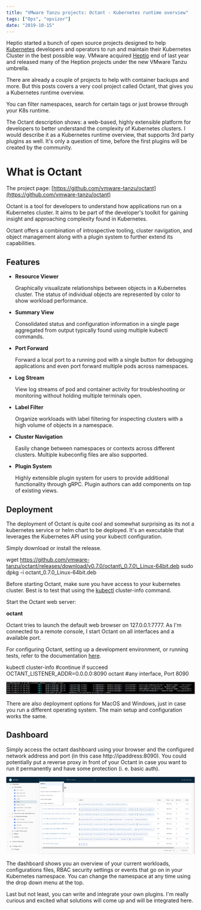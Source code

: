 ```yaml
---
title: "VMware Tanzu projects: Octant - Kubernetes runtime overview"
tags: ["Ops", "opvizor"]
date: "2019-10-15"
---
```


Heptio started a bunch of open source projects designed to help [Kubernetes](https://kubernetes.io) developers and operators to run and maintain their Kubernetes Cluster in the best possible way. VMware acquired [Heptio](https://heptio.cloud.vmware.com/) end of last year and released many of the Heption projects under the new VMware Tanzu umbrella. 

There are already a couple of projects to help with container backups and more. But this posts covers a very cool project called Octant, that gives you a Kubernetes runtime overview.

You can filter namespaces, search for certain tags or just browse through your K8s runtime.

The Octant description shows: a web-based, highly extensible platform for developers to better understand the complexity of Kubernetes clusters. I would describe it as a Kubernetes runtime overview, that supports 3rd party plugins as well. It's only a question of time, before the first plugins will be created by the community.

# What is Octant

The project page: [https://github.com/vmware-tanzu/octant](https://github.com/vmware-tanzu/octant)

Octant is a tool for developers to understand how applications run on a Kubernetes cluster. It aims to be part of the developer's toolkit for gaining insight and approaching complexity found in Kubernetes. 

Octant offers a combination of introspective tooling, cluster navigation, and object management along with a plugin system to further extend its capabilities.

## Features

- **Resource Viewer**
    
    Graphically visualizate relationships between objects in a Kubernetes cluster. The status of individual objects are represented by color to show workload performance.
    
- **Summary View**
    
    Consolidated status and configuration information in a single page aggregated from output typically found using multiple kubectl commands.
    
- **Port Forward**
    
    Forward a local port to a running pod with a single button for debugging applications and even port forward multiple pods across namespaces.
    
- **Log Stream**
    
    View log streams of pod and container activity for troubleshooting or monitoring without holding multiple terminals open.
    
- **Label Filter**
    
    Organize workloads with label filtering for inspecting clusters with a high volume of objects in a namespace.
    
- **Cluster Navigation**
    
    Easily change between namespaces or contexts across different clusters. Multiple kubeconfig files are also supported.
    
- **Plugin System**
    
    Highly extensible plugin system for users to provide additional functionality through gRPC. Plugin authors can add components on top of existing views.
    

## Deployment

The deployment of Octant is quite cool and somewhat surprising as its not a kubernetes service or helm chart to be deployed. It's an executable that leverages the Kubernetes API using your kubectl configuration.

Simply download or install the release.

wget https://github.com/vmware-tanzu/octant/releases/download/v0.7.0/octant\_0.7.0\_Linux-64bit.deb
sudo dpkg -i octant\_0.7.0\_Linux-64bit.deb

Before starting Octant, make sure you have access to your kubernetes cluster. Best is to test that using the [kubectl](https://kubernetes.io/docs/tasks/tools/install-kubectl/) cluster-info command.

Start the Octant web server:

**octant**

Octant tries to launch the default web browser on 127.0.0.1:7777. As I'm connected to a remote console, I start Octant on all interfaces and a available port.

For configuring Octant, setting up a development environment, or running tests, refer to the documentation [here](https://github.com/vmware-tanzu/octant/blob/master/docs/getting-started.md).

kubectl cluster-info #continue if succeed
OCTANT\_LISTENER\_ADDR=0.0.0.0:8090 octant #any interface, Port 8090

![kubernetes runtime overview](/images/blog/octant.png)

There are also deployment options for MacOS and Windows, just in case you run a different operating system. The main setup and configuration works the same.

## Dashboard

Simply access the octant dashboard using your browser and the configured network address and port (in this case http://ipaddress:8090). You could potentially put a reverse proxy in front of your Octant in case you want to run it permanently and have some protection (i. e. basic auth).

![octant Kubernetes runtime overview](/images/blog/octant-db.png)

The dashboard shows you an overview of your current workloads, configurations files, RBAC security settings or events that go on in your Kubernetes namespace. You can change the namespace at any time using the drop down menu at the top.

Last but not least, you can write and integrate your own plugins. I'm really curious and excited what solutions will come up and will be integrated here.
